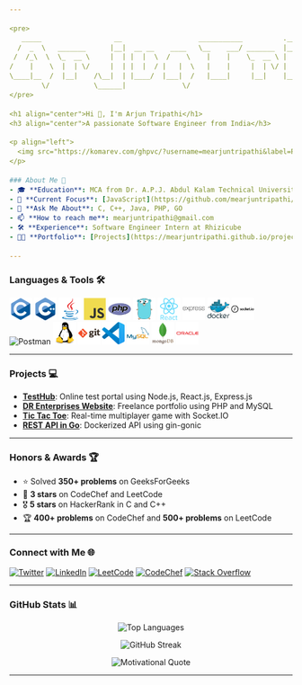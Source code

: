 ```yaml
---

<pre>
   _____                  __                   ___________          .__                      __    .__      .__ 
  /  _  \   _______      |__|  __ __    ____   \__    ___/ _______  |__| ______   _____    _/  |_  |  |__   |__|
 /  /_\  \  \_  __ \     |  | |  |  \  /    \    |    |    \_  __ \ |  | \____ \  \__  \   \   __\ |  |  \  |  |
/    |    \  |  | \/     |  | |  |  / |   |  \   |    |     |  | \/ |  | |  |_> >  / __ \_  |  |   |   Y  \ |  |
\____|__  /  |__|    /\__|  | |____/  |___|  /   |____|     |__|    |__| |   __/  (____  /  |__|   |___|  / |__|
        \/           \______|              \/                            |__|          \/               \/      
</pre>

<h1 align="center">Hi 👋, I'm Arjun Tripathi</h1>
<h3 align="center">A passionate Software Engineer from India</h3>

<p align="left">
  <img src="https://komarev.com/ghpvc/?username=mearjuntripathi&label=Profile%20views&color=0e75b6&style=flat" alt="Profile views" />
</p>

### About Me 🚀
- 🎓 **Education**: MCA from Dr. A.P.J. Abdul Kalam Technical University (CGPA: 8.3)  
- 🔭 **Current Focus**: [JavaScript](https://github.com/mearjuntripathi/javaScript), learning **React, Node.js, MongoDB, ExpressJS**  
- 💬 **Ask Me About**: C, C++, Java, PHP, GO  
- 📫 **How to reach me**: mearjuntripathi@gmail.com  
- 🛠 **Experience**: Software Engineer Intern at Rhizicube  
- 👨‍💻 **Portfolio**: [Projects](https://mearjuntripathi.github.io/projects.html)  

---
```


### Languages & Tools 🛠️
<p align="left">
  <!-- Programming Languages -->
  <img src="https://raw.githubusercontent.com/devicons/devicon/master/icons/c/c-original.svg" alt="C" width="40" />
  <img src="https://raw.githubusercontent.com/devicons/devicon/master/icons/cplusplus/cplusplus-original.svg" alt="C++" width="40" />
  <img src="https://raw.githubusercontent.com/devicons/devicon/master/icons/java/java-original.svg" alt="Java" width="40" />
  <img src="https://raw.githubusercontent.com/devicons/devicon/master/icons/javascript/javascript-original.svg" alt="JavaScript" width="40" />
  <img src="https://raw.githubusercontent.com/devicons/devicon/master/icons/php/php-original.svg" alt="PHP" width="40" />
  <img src="https://raw.githubusercontent.com/devicons/devicon/master/icons/go/go-original.svg" alt="GoLang" width="40" />
  
  <!-- Libraries & Frameworks -->
  <img src="https://raw.githubusercontent.com/devicons/devicon/master/icons/react/react-original-wordmark.svg" alt="ReactJS" width="40" />
  <img src="https://raw.githubusercontent.com/devicons/devicon/master/icons/express/express-original-wordmark.svg" alt="ExpressJS" width="40" />
  <img src="https://raw.githubusercontent.com/devicons/devicon/master/icons/docker/docker-original-wordmark.svg" alt="Docker" width="40" />
  <img src="https://raw.githubusercontent.com/devicons/devicon/master/icons/socketio/socketio-original-wordmark.svg" alt="Socket.IO" width="40" />

  <!-- Tools & Platforms -->
  <img src="https://www.vectorlogo.zone/logos/getpostman/getpostman-icon.svg" alt="Postman" width="40" />
  <img src="https://raw.githubusercontent.com/devicons/devicon/master/icons/linux/linux-original.svg" alt="Linux" width="40" />
  <img src="https://raw.githubusercontent.com/devicons/devicon/master/icons/git/git-original-wordmark.svg" alt="Git" width="40" />
  <img src="https://raw.githubusercontent.com/devicons/devicon/master/icons/vscode/vscode-original.svg" alt="VSCode" width="40" />

  <!-- Databases -->
  <img src="https://raw.githubusercontent.com/devicons/devicon/master/icons/mysql/mysql-original-wordmark.svg" alt="MySQL" width="40" />
  <img src="https://raw.githubusercontent.com/devicons/devicon/master/icons/mongodb/mongodb-original-wordmark.svg" alt="MongoDB" width="40" />
  <img src="https://raw.githubusercontent.com/devicons/devicon/master/icons/oracle/oracle-original.svg" alt="Oracle" width="40" />
</p>

---

### Projects 💻
- **[TestHub](https://explorer-app.github.io/testhub/)**: Online test portal using Node.js, React.js, Express.js  
- **[DR Enterprises Website](https://dineshranaenterprises.in/)**: Freelance portfolio using PHP and MySQL  
- **[Tic Tac Toe](https://mearjuntripathi.github.io/tictactoe/)**: Real-time multiplayer game with Socket.IO  
- **[REST API in Go](https://github.com/mearjuntripathi/GOLang)**: Dockerized API using gin-gonic  

---

### Honors & Awards 🏆
- ⭐ Solved **350+ problems** on GeeksForGeeks  
- 🏅 **3 stars** on CodeChef and LeetCode  
- 🎖️ **5 stars** on HackerRank in C and C++  
- 🏆 **400+ problems** on CodeChef and **500+ problems** on LeetCode  

---

### Connect with Me 🌐
<p align="left">
  <a href="https://twitter.com/mearjuntripathi" target="blank"><img src="https://img.shields.io/twitter/follow/mearjuntripathi?logo=twitter&style=for-the-badge" alt="Twitter" /></a>
  <a href="https://linkedin.com/in/mearjuntripathi" target="blank"><img src="https://raw.githubusercontent.com/rahuldkjain/github-profile-readme-generator/master/src/images/icons/Social/linked-in-alt.svg" alt="LinkedIn" width="30" /></a>
  <a href="https://leetcode.com/mearjuntripathi" target="blank"><img src="https://raw.githubusercontent.com/rahuldkjain/github-profile-readme-generator/master/src/images/icons/Social/leet-code.svg" alt="LeetCode" width="30" /></a>
  <a href="https://www.codechef.com/users/isthisarjun" target="blank"><img src="https://cdn.jsdelivr.net/npm/simple-icons@3.1.0/icons/codechef.svg" alt="CodeChef" width="30" /></a>
  <a href="https://stackoverflow.com/users/20118578" target="blank"><img src="https://raw.githubusercontent.com/rahuldkjain/github-profile-readme-generator/master/src/images/icons/Social/stack-overflow.svg" alt="Stack Overflow" width="30" /></a>
</p>

---

### GitHub Stats 📊
<p align="center">
  <img src="https://github-readme-stats.vercel.app/api/top-langs?username=mearjuntripathi&show_icons=true&locale=en&layout=compact" alt="Top Languages" />
</p>

<p align="center">
  <img src="https://streak-stats.demolab.com/?user=mearjuntripathi" alt="GitHub Streak" />
</p>

<div align="center">
  <img src="https://quotes-github-readme.vercel.app/api?type=vertical&theme=radical" alt="Motivational Quote" />
</div>

---
